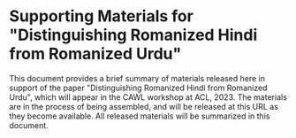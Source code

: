 # Supporting Materials for "Distinguishing Romanized Hindi from Romanized Urdu"

This document provides a brief summary of materials released here in support of
the paper "Distinguishing Romanized Hindi from Romanized Urdu", which
will appear in the CAWL workshop at ACL, 2023. The materials are in the process
of being assembled, and will be released at this URL as they become
available. All released materials will be summarized in this document.


